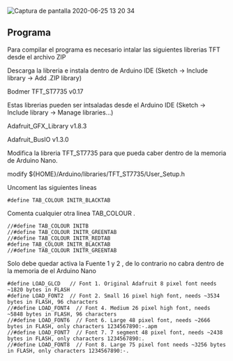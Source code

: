 ![Captura de pantalla 2020-06-25 13 20 34](https://user-images.githubusercontent.com/67433384/85776977-d164d100-b6e6-11ea-840e-72f4ee861261.png)

## Programa

Para compilar el programa  es necesario intalar las siguientes librerias TFT desde el archivo ZIP 

Descarga la libreria e instala dentro de  Arduino IDE (Sketch -> Include library -> Add .ZIP library)

Bodmer TFT_ST7735 v0.17

Estas librerias pueden ser intsaladas desde el  Arduino IDE  (Sketch -> Include library -> Manage libraries...)

Adafruit_GFX_Library v1.8.3

Adafruit_BusIO v1.3.0

Modifica la libreria  TFT_ST7735 para que pueda caber dentro de la memoria de Arduino Nano.

modify ${HOME}/Arduino/libraries/TFT_ST7735/User_Setup.h

Uncoment las siguientes lineas
```
#define TAB_COLOUR INITR_BLACKTAB
```
Comenta cualquier otra linea  TAB_COLOUR .
```
//#define TAB_COLOUR INITB
//#define TAB_COLOUR INITR_GREENTAB
//#define TAB_COLOUR INITR_REDTAB
#define TAB_COLOUR INITR_BLACKTAB
//#define TAB_COLOUR INITR_GREENTAB
```
Solo debe quedar  activa la  Fuente 1 y 2 , de lo contrario no cabra dentro de la memoria de el Arduino Nano 
```
#define LOAD_GLCD   // Font 1. Original Adafruit 8 pixel font needs ~1820 bytes in FLASH
#define LOAD_FONT2  // Font 2. Small 16 pixel high font, needs ~3534 bytes in FLASH, 96 characters
//#define LOAD_FONT4  // Font 4. Medium 26 pixel high font, needs ~5848 bytes in FLASH, 96 characters
//#define LOAD_FONT6  // Font 6. Large 48 pixel font, needs ~2666 bytes in FLASH, only characters 1234567890:-.apm
//#define LOAD_FONT7  // Font 7. 7 segment 48 pixel font, needs ~2438 bytes in FLASH, only characters 1234567890:.
//#define LOAD_FONT8  // Font 8. Large 75 pixel font needs ~3256 bytes in FLASH, only characters 1234567890:-.
```
